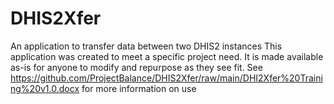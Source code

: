 # DHIS2Xfer
An application to transfer data between two DHIS2 instances
This application was created to meet a specific project need.  It is made available as-is for anyone to modify and repurpose as they see fit.
See https://github.com/ProjectBalance/DHIS2Xfer/raw/main/DHI2Xfer%20Training%20v1.0.docx for more information on use
